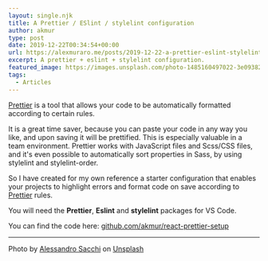 ```yaml
---
layout: single.njk
title: A Prettier / ESlint / stylelint configuration
author: akmur
type: post
date: 2019-12-22T00:34:54+00:00
url: https://alexmuraro.me/posts/2019-12-22-a-prettier-eslint-stylelint-configuration/
excerpt: A prettier + eslint + stylelint configuration.
featured_image: https://images.unsplash.com/photo-1485160497022-3e09382fb310?ixlib=rb-1.2.1&ixid=eyJhcHBfaWQiOjEyMDd9&auto=format&fit=crop&w=1000&q=60
tags:
  - Articles
---
```


[Prettier][1] is a tool that allows your code to be automatically formatted according to certain rules.

It is a great time saver, because you can paste your code in any way you like, and upon saving it will be prettified. This is especially valuable in a team environment. Prettier works with JavaScript files and Scss/CSS files, and it's even possible to automatically sort properties in Sass, by using stylelint and stylelint-order.

So I have created for my own reference a starter configuration that enables your projects to highlight errors and format code on save according to [Prettier][1] rules.

You will need the **Prettier**, **Eslint** and **stylelint** packages for VS Code.

You can find the code here: [github.com/akmur/react-prettier-setup][2]

[1]: https://prettier.io
[2]: https://github.com/akmur/react-prettier-setup

---

<span>Photo by <a href="https://unsplash.com/@alle_sacchi?utm_source=unsplash&amp;utm_medium=referral&amp;utm_content=creditCopyText">Alessandro Sacchi</a> on <a href="https://unsplash.com/s/photos/mountains?utm_source=unsplash&amp;utm_medium=referral&amp;utm_content=creditCopyText">Unsplash</a></span>
